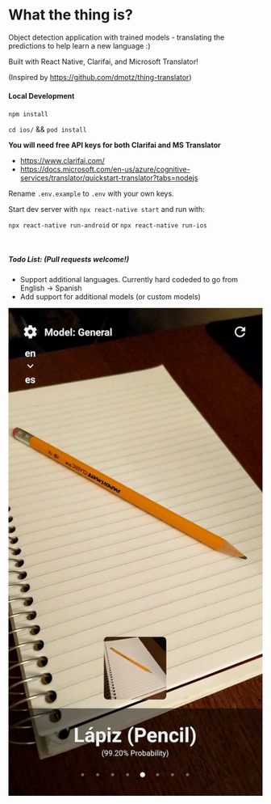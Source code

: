 # What the thing is?  
Object detection application with trained models - translating the predictions to help learn a new language :)

Built with React Native, Clarifai, and Microsoft Translator!

(Inspired by https://github.com/dmotz/thing-translator)


#### Local Development

`npm install`

`cd ios/` && `pod install`

**You will need free API keys for both Clarifai and MS Translator**
- https://www.clarifai.com/
- https://docs.microsoft.com/en-us/azure/cognitive-services/translator/quickstart-translator?tabs=nodejs

Rename `.env.example` to `.env` with your own keys.

Start dev server with `npx react-native start` and run with:

`npx react-native run-android` or `npx react-native run-ios`

</br>

##### Todo List: (Pull requests welcome!)

- Support additional languages. Currently hard codeded to go from English -> Spanish
- Add support for additional models (or custom models)


![alt text](screenshot.jpg)

